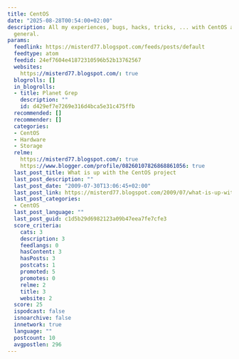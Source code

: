 ```yaml
---
title: CentOS
date: "2025-08-28T00:54:00+02:00"
description: All my experiences, bugs, hacks, tricks, ... with CentOS and Linux in
  general.
params:
  feedlink: https://misterd77.blogspot.com/feeds/posts/default
  feedtype: atom
  feedid: 24ef7604e41872310596b52b13762567
  websites:
    https://misterd77.blogspot.com/: true
  blogrolls: []
  in_blogrolls:
  - title: Planet Grep
    description: ""
    id: d429ef7e7269e316d4bca5e31c475ffb
  recommended: []
  recommender: []
  categories:
  - CentOS
  - Hardware
  - Storage
  relme:
    https://misterd77.blogspot.com/: true
    https://www.blogger.com/profile/08260107826868861056: true
  last_post_title: What is up with the CentOS project
  last_post_description: ""
  last_post_date: "2009-07-30T13:06:45+02:00"
  last_post_link: https://misterd77.blogspot.com/2009/07/what-is-up-with-centos-project.html
  last_post_categories:
  - CentOS
  last_post_language: ""
  last_post_guid: c1d5b29d6982123a09b47eea7fe7cfe3
  score_criteria:
    cats: 3
    description: 3
    feedlangs: 0
    hasContent: 3
    hasPosts: 3
    postcats: 1
    promoted: 5
    promotes: 0
    relme: 2
    title: 3
    website: 2
  score: 25
  ispodcast: false
  isnoarchive: false
  innetwork: true
  language: ""
  postcount: 10
  avgpostlen: 296
---
```

